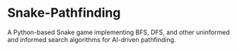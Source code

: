 # Snake-Pathfinding
A Python-based Snake game implementing BFS, DFS, and other uninformed and informed search algorithms for AI-driven pathfinding.
